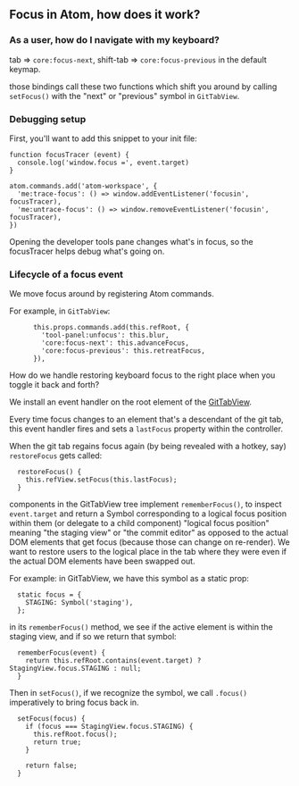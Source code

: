## Focus in Atom, how does it work?

### As a user, how do I navigate with my keyboard?

tab => `core:focus-next`, shift-tab => `core:focus-previous` in the default keymap.

those bindings call these two functions which shift you around by calling `setFocus()` with the "next" or "previous" symbol in `GitTabView`.

### Debugging setup

First, you'll want to add this snippet to your init file:

```
function focusTracer (event) {
  console.log('window.focus =', event.target)
}

atom.commands.add('atom-workspace', {
  'me:trace-focus': () => window.addEventListener('focusin', focusTracer),
  'me:untrace-focus': () => window.removeEventListener('focusin', focusTracer),
})
```

Opening the developer tools pane changes what's in focus, so the focusTracer helps debug what's going on.

### Lifecycle of a focus event

We move focus around by registering Atom commands.

For example, in `GitTabView`:

```
      this.props.commands.add(this.refRoot, {
        'tool-panel:unfocus': this.blur,
        'core:focus-next': this.advanceFocus,
        'core:focus-previous': this.retreatFocus,
      }),
```

How do we handle restoring keyboard focus to the right place when you toggle it back and forth?

We install an event handler on the root element of the [GitTabView](https://github.com/atom/github/blob/aw/file-patch-editor/lib/controllers/git-tab-controller.js#L138).

Every time focus changes to an element that's a descendant of the git tab, this event handler fires and sets a `lastFocus` property within the controller.

When the git tab regains focus again (by being revealed with a hotkey, say) `restoreFocus` gets called:

```
  restoreFocus() {
    this.refView.setFocus(this.lastFocus);
  }
```

components in the GitTabView tree implement `rememberFocus()`, to inspect `event.target` and return a Symbol corresponding to a logical focus position within them (or delegate to a child component)
"logical focus position" meaning "the staging view" or "the commit editor" as opposed to the actual DOM elements that get focus (because those can change on re-render). We want to restore users to the logical place in the tab where they were even if the actual DOM elements have been swapped out.

For example: in GitTabView, we have this symbol as a static prop:

```
  static focus = {
    STAGING: Symbol('staging'),
  };
```

in its `rememberFocus()` method, we see if the active element is within the staging view, and if so we return that symbol:

```
  rememberFocus(event) {
    return this.refRoot.contains(event.target) ? StagingView.focus.STAGING : null;
  }
```

Then in `setFocus()`, if we recognize the symbol, we call `.focus()` imperatively to bring focus back in.

```
  setFocus(focus) {
    if (focus === StagingView.focus.STAGING) {
      this.refRoot.focus();
      return true;
    }

    return false;
  }
```

